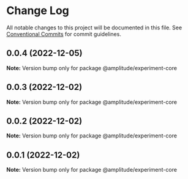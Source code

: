 # Change Log

All notable changes to this project will be documented in this file.
See [Conventional Commits](https://conventionalcommits.org) for commit guidelines.

## 0.0.4 (2022-12-05)

**Note:** Version bump only for package @amplitude/experiment-core





## 0.0.3 (2022-12-02)

**Note:** Version bump only for package @amplitude/experiment-core





## 0.0.2 (2022-12-02)

**Note:** Version bump only for package @amplitude/experiment-core





## 0.0.1 (2022-12-02)

**Note:** Version bump only for package @amplitude/experiment-core
